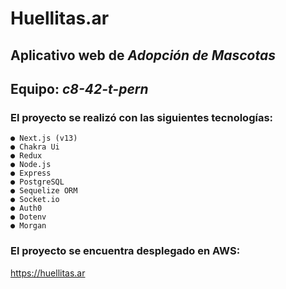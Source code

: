 # **Huellitas.ar**

## Aplicativo web de _Adopción de Mascotas_ 
## Equipo: _c8-42-t-pern_


### El proyecto se realizó con las siguientes tecnologías:
```
● Next.js (v13)
● Chakra Ui
● Redux
● Node.js
● Express
● PostgreSQL
● Sequelize ORM
● Socket.io
● Auth0
● Dotenv
● Morgan

```
### El proyecto se encuentra desplegado en AWS: 
https://huellitas.ar